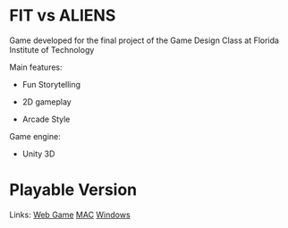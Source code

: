 FIT vs ALIENS
=============

Game developed for the final project of the Game Design Class at Florida Institute of Technology

Main features:

* Fun Storytelling

* 2D gameplay

* Arcade Style


Game engine:

* Unity 3D

Playable Version
================

Links:
[Web Game](http://my.fit.edu/~bdearaujopau2014/games/fitvsaliens/)
[MAC](http://my.fit.edu/~bdearaujopau2014/games/fitvsaliens/MAC.zip)
[Windows](http://my.fit.edu/~bdearaujopau2014/games/fitvsaliens/WINDOWS.zip)
